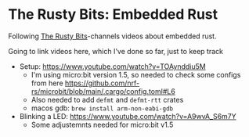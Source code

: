 # The Rusty Bits: Embedded Rust

Following [The Rusty Bits](https://www.youtube.com/@therustybits)-channels videos about embedded rust.

Going to link videos here, which I've done so far, just to keep track

- Setup: https://www.youtube.com/watch?v=TOAynddiu5M
  - I'm using micro:bit version 1.5, so needed to check some configs from here https://github.com/nrf-rs/microbit/blob/main/.cargo/config.toml#L6
  - Also needed to add `defmt` and `defmt-rtt` crates
  - macos gdb: `brew install arm-non-eabi-gdb`
- Blinking a LED: https://www.youtube.com/watch?v=A9wvA_S6m7Y
  - Some adjustemnts needed for micro:bit v1.5
